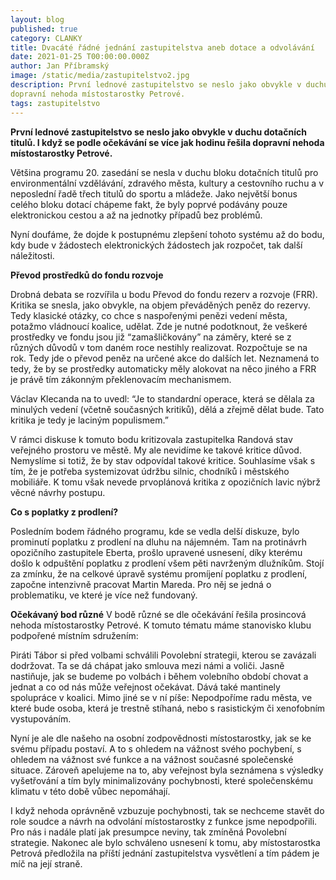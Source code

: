```yaml
---
layout: blog
published: true
category: CLANKY
title: Dvacáté řádné jednání zastupitelstva aneb dotace a odvolávání
date: 2021-01-25 T00:00:00.000Z
author: Jan Příbramský
image: /static/media/zastupitelstvo2.jpg
description: První lednové zastupitelstvo se neslo jako obvykle v duchu dotačních titulů. I když podle očekávání se více jak hodinu řešila
dopravní nehoda místostarostky Petrové.
tags: zastupitelstvo
---
```

__První lednové zastupitelstvo se neslo jako obvykle v duchu dotačních titulů. I když se podle očekávání se více jak hodinu řešila dopravní nehoda místostarostky Petrové.__

Většina programu 20. zasedání se nesla v duchu bloku dotačních titulů pro environmentální vzdělávání, zdravého města, kultury a cestovního ruchu a v neposlední řadě třech titulů do sportu a mládeže. Jako největší bonus celého bloku dotací chápeme fakt, že byly poprvé podávány pouze elektronickou cestou a až na jednotky případů bez problémů.

Nyní doufáme, že dojde k postupnému zlepšení tohoto systému až do bodu, kdy bude v žádostech elektronických žádostech jak rozpočet, tak další náležitosti.

__Převod prostředků do fondu rozvoje__

Drobná debata se rozvířila u bodu Převod do fondu rezerv a rozvoje (FRR). Kritika se snesla, jako obvykle, na objem převáděných peněz do rezervy. Tedy klasické otázky, co chce s naspořenými penězi vedení města, potažmo vládnoucí koalice, udělat. Zde je nutné podotknout, že veškeré prostředky ve fondu jsou již “zamašličkovány” na záměry, které se z různých důvodů v tom daném roce nestihly realizovat. Rozpočtuje se na rok. Tedy jde o převod peněz na určené akce do dalších let. Neznamená to tedy, že by se prostředky automaticky měly alokovat na něco jiného a FRR je právě tím zákonným překlenovacím mechanismem.

Václav Klecanda na to uvedl: “Je to standardní operace, která se dělala za minulých vedení (včetně současných kritiků), dělá a zřejmě dělat bude. Tato kritika je tedy je laciným populismem.”

V rámci diskuse k tomuto bodu kritizovala zastupitelka Randová stav veřejného prostoru ve městě. My ale nevidíme ke takové kritice důvod. Nemyslíme si totiž, že by stav odpovídal takové kritice. Souhlasíme však s tím, že je potřeba systemizovat údržbu silnic, chodníků i městského mobiliáře. K tomu však nevede prvoplánová kritika z opozičních lavic nýbrž věcné návrhy postupu.

__Co s poplatky z prodlení?__

Posledním bodem řádného programu, kde se vedla delší diskuze, bylo prominutí poplatku z prodlení na dluhu na nájemném. Tam na protinávrh opozičního zastupitele Eberta, prošlo upravené usnesení, díky kterému došlo k odpuštění poplatku z prodlení všem pěti navrženým dlužníkům. Stojí za zmínku, že na celkové úpravě systému promíjení poplatku z prodlení, započne intenzivně pracovat Martin Mareda. Pro něj se jedná o problematiku, ve které je více než fundovaný.

__Očekávaný bod různé__
V bodě různé se dle očekávání řešila prosincová nehoda místostarostky Petrové. K tomuto tématu máme stanovisko klubu podpořené místním sdružením:

Piráti Tábor si před volbami schválili Povolební strategii, kterou se zavázali dodržovat. Ta se dá chápat jako smlouva mezi námi a voliči. Jasně nastiňuje, jak se budeme po volbách i během volebního období chovat a jednat a co od nás může veřejnost očekávat. Dává také mantinely spolupráce v koalici. Mimo jiné se v ní píše: Nepodpoříme radu města, ve které bude osoba, která je trestně stíhaná, nebo s rasistickým či xenofobním vystupováním. 
 
Nyní je ale dle našeho na osobní zodpovědnosti místostarostky, jak se ke svému případu postaví. A to s ohledem na vážnost svého pochybení, s ohledem na vážnost své funkce a na vážnost současné společenské situace. Zároveň apelujeme na to, aby veřejnost byla seznámena s výsledky vyšetřování a tím byly minimalizovány pochybnosti, které společenskému klimatu v této době vůbec nepomáhají.

I když nehoda oprávněně vzbuzuje pochybnosti, tak se nechceme stavět do role soudce a návrh na odvolání místostarostky z funkce jsme nepodpořili. Pro nás i nadále platí jak presumpce neviny, tak  zmíněná Povolební strategie. Nakonec ale bylo schváleno usnesení k tomu, aby místostarostka Petrová předložila na příští jednání zastupitelstva vysvětlení a tím pádem je míč na její straně. 
